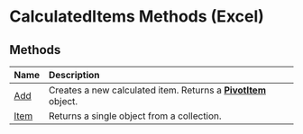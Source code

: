 
# CalculatedItems Methods (Excel)

## Methods



|**Name**|**Description**|
|:-----|:-----|
|[Add](2a7dff2b-c874-1579-1e95-78841a91e6cd.md)|Creates a new calculated item. Returns a  **[PivotItem](5829a1d9-0924-9ce8-1120-229e4595285a.md)** object.|
|[Item](ad7642b5-2579-17b4-ed2f-ebcac54bb595.md)|Returns a single object from a collection.|
